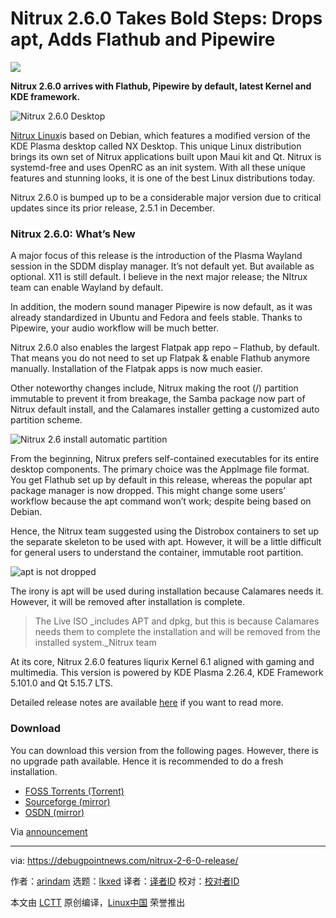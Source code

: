[#]: subject: "Nitrux 2.6.0 Takes Bold Steps: Drops apt, Adds Flathub and Pipewire"
[#]: via: "https://debugpointnews.com/nitrux-2-6-0-release/"
[#]: author: "arindam https://debugpointnews.com/author/dpicubegmail-com/"
[#]: collector: "lkxed"
[#]: translator: " "
[#]: reviewer: " "
[#]: publisher: " "
[#]: url: " "

Nitrux 2.6.0 Takes Bold Steps: Drops apt, Adds Flathub and Pipewire
======

![][1]

**Nitrux 2.6.0 arrives with Flathub, Pipewire by default, latest Kernel and KDE framework.**

![Nitrux 2.6.0 Desktop][2]

[Nitrux Linux][3]is based on Debian, which features a modified version of the KDE Plasma desktop called NX Desktop. This unique Linux distribution brings its own set of Nitrux applications built upon Maui kit and Qt. Nitrux is systemd-free and uses OpenRC as an init system. With all these unique features and stunning looks, it is one of the best Linux distributions today.

Nitrux 2.6.0 is bumped up to be a considerable major version due to critical updates since its prior release, 2.5.1 in December.

### Nitrux 2.6.0: What’s New

A major focus of this release is the introduction of the Plasma Wayland session in the SDDM display manager. It’s not default yet. But available as optional. X11 is still default. I believe in the next major release; the NItrux team can enable Wayland by default.

In addition, the modern sound manager Pipewire is now default, as it was already standardized in Ubuntu and Fedora and feels stable. Thanks to Pipewire, your audio workflow will be much better.

Nitrux 2.6.0 also enables the largest Flatpak app repo – Flathub, by default. That means you do not need to set up Flatpak & enable Flathub anymore manually. Installation of the Flatpak apps is now much easier.

Other noteworthy changes include, Nitrux making the root (/) partition immutable to prevent it from breakage, the Samba package now part of Nitrux default install, and the Calamares installer getting a customized auto partition scheme.

![Nitrux 2.6 install automatic partition][4]

From the beginning, Nitrux prefers self-contained executables for its entire desktop components. The primary choice was the AppImage file format. You get Flathub set up by default in this release, whereas the popular apt package manager is now dropped. This might change some users’ workflow because the apt command won’t work; despite being based on Debian.

Hence, the Nitrux team suggested using the Distrobox containers to set up the separate skeleton to be used with apt. However, it will be a little difficult for general users to understand the container, immutable root partition.

![apt is not dropped][5]

The irony is apt will be used during installation because Calamares needs it. However, it will be removed after installation is complete.

> The Live ISO _includes APT and dpkg, but this is because Calamares needs them to complete the installation and will be removed from the installed system._Nitrux team

At its core, Nitrux 2.6.0 features liqurix Kernel 6.1 aligned with gaming and multimedia. This version is powered by KDE Plasma 2.26.4, KDE Framework 5.101.0 and Qt 5.15.7 LTS.

Detailed release notes are available [here][6] if you want to read more.

### Download

You can download this version from the following pages. However, there is no upgrade path available. Hence it is recommended to do a fresh installation.

- [FOSS Torrents (Torrent)][7]
- [Sourceforge (mirror)][8]
- [OSDN (mirror)][9]

Via [announcement][10]

--------------------------------------------------------------------------------

via: https://debugpointnews.com/nitrux-2-6-0-release/

作者：[arindam][a]
选题：[lkxed][b]
译者：[译者ID](https://github.com/译者ID)
校对：[校对者ID](https://github.com/校对者ID)

本文由 [LCTT](https://github.com/LCTT/TranslateProject) 原创编译，[Linux中国](https://linux.cn/) 荣誉推出

[a]: https://debugpointnews.com/author/dpicubegmail-com/
[b]: https://github.com/lkxed
[1]: https://debugpointnews.com/wp-content/uploads/2023/01/nitrux-head.jpg
[2]: https://debugpointnews.com/wp-content/uploads/2023/01/Nitrux-2.6.0-Desktop.jpg
[3]: https://nxos.org/
[4]: https://debugpointnews.com/wp-content/uploads/2023/01/Nitrux-2.6-install-automatic-partition.jpg
[5]: https://debugpointnews.com/wp-content/uploads/2023/01/Screenshot-from-2023-01-05-13-44-57.png
[6]: https://nxos.org/notes/notes-nitrux-2-6-0
[7]: https://fosstorrents.com/distributions/nitrux/
[8]: https://sourceforge.net/projects/nitruxos/files/Release/ISO
[9]: https://osdn.net/projects/nitrux/releases/p18379
[10]: https://nxos.org/changelog/release-announcement-nitrux-2-6-0/
